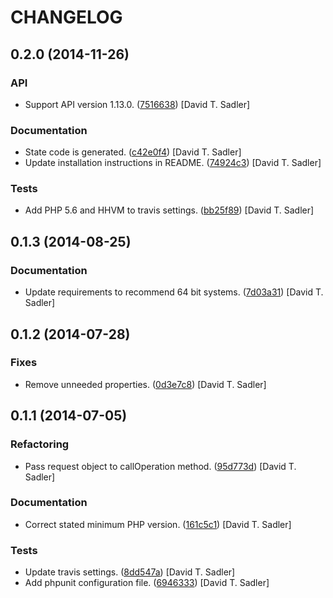 CHANGELOG
=========

0.2.0 (2014-11-26)
------------------

### API

* Support API version 1.13.0. ([7516638](https://github.com/davidtsadler/ebay-sdk-finding/commit/7516638b78889090fb2c0480fa1d6ae818993512)) [David T. Sadler]

### Documentation

* State code is generated. ([c42e0f4](https://github.com/davidtsadler/ebay-sdk-finding/commit/c42e0f4965fd4fe88f118c76c55071b1ea8da854)) [David T. Sadler]
* Update installation instructions in README. ([74924c3](https://github.com/davidtsadler/ebay-sdk-finding/commit/74924c36c36d0a6e52aee85780f8fce02298db8c)) [David T. Sadler]

### Tests

* Add PHP 5.6 and HHVM to travis settings. ([bb25f89](https://github.com/davidtsadler/ebay-sdk-finding/commit/bb25f898b252289bc1d5176bc5ad977a99cd7678)) [David T. Sadler]

0.1.3 (2014-08-25)
------------------

### Documentation

* Update requirements to recommend 64 bit systems. ([7d03a31](https://github.com/davidtsadler/ebay-sdk-finding/commit/7d03a31ebf5b8d6a3c385068f5fe585840e2a0b3)) [David T. Sadler]

0.1.2 (2014-07-28)
------------------

### Fixes

* Remove unneeded properties. ([0d3e7c8](https://github.com/davidtsadler/ebay-sdk-finding/commit/0d3e7c859720170b52490f84b6623e8388bc0bfa)) [David T. Sadler]

0.1.1 (2014-07-05)
------------------

### Refactoring

* Pass request object to callOperation method. ([95d773d](https://github.com/davidtsadler/ebay-sdk-finding/commit/95d773db8a15517d7f1975114db89157a6b8b758)) [David T. Sadler]

### Documentation

* Correct stated minimum PHP version. ([161c5c1](https://github.com/davidtsadler/ebay-sdk-finding/commit/161c5c13c8a3025d62dbbc56c56a8e974116c88a)) [David T. Sadler]

### Tests

* Update travis settings. ([8dd547a](https://github.com/davidtsadler/ebay-sdk-finding/commit/8dd547ae28136574171fbe1ad462b8fb34e08dbc)) [David T. Sadler]
* Add phpunit configuration file. ([6946333](https://github.com/davidtsadler/ebay-sdk-finding/commit/6946333c45d2e3e9ab1dd26030397ce7e8e5afd8)) [David T. Sadler]
